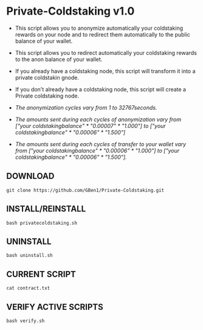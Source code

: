 # Private-Coldstaking v1.0

* This script allows you to anonymize automatically your coldstaking rewards on your node and to redirect them automatically to the public balance of your wallet.
* This script allows you to redirect automatically your coldstaking rewards to the anon balance of your wallet.

* If you already have a coldstaking node, this script will transform it into a private coldstakin gnode.
* If you don't already have a coldstaking node, this script will create a Private coldstaking node.

* *The anonymization cycles vary from 1 to 32767seconds.*
* *The amounts sent during each cycles of anonymization vary from ["your coldstakingbalance" * "0.00007" * "1.000"] to ["your coldstakingbalance" * "0.00006" * "1.500"]*
* *The amounts sent during each cycles of transfer to your wallet vary from ["your coldstakingbalance" * "0.00006" * "1.000"] to ["your coldstakingbalance" * "0.00006" * "1.500"].*

## DOWNLOAD

`git clone https://github.com/GBen1/Private-Coldstaking.git`

## INSTALL/REINSTALL

`bash privatecoldstaking.sh`


## UNINSTALL

`bash uninstall.sh`


## CURRENT SCRIPT

`cat contract.txt`


## VERIFY ACTIVE SCRIPTS

`bash verify.sh`
